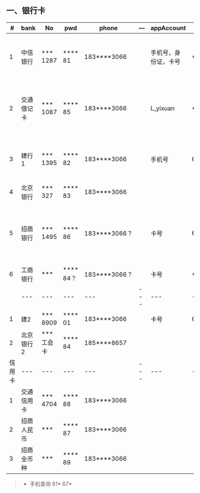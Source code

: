 
## 一、银行卡

|#   | bank    | No       | pwd      | phone |—  |appAccount        |lpwd| remark |
| ---|---      | ---      | ---       |---    |---    |---        |---|---|
| 1  | 中信银行 | *** 1287 | **** 81 |183****3066|| 手机号，身份证，卡号 | **74eshinezx | 收费：无/ 用途:储蓄/ 短信：免费/ 安全：app新设备验证|
| 2  | 交通借记卡 | *** 1087 | **** 85 |183****3066|| L_yixuan | **74.eshine | 收费：无/ 用途:公积金，零用/ 短信：免费/ 安全：app新设备验证|
| 3  | 建行1 | *** 1395 | **** 82 |183****3066|| 手机号 | 61\*\*79 | 收费：有/ 用途:证券/ 短信：2元月/ 网银盾：61* 67*|
| 4  | 北京银行 | *** 327 | **** 83 |183****3066||  |  | 收费：无/ 用途:医保|
| 5  | 招商银行 | *** 1495 | **** 86 |183****3066？|| 卡号 | 61* 67* | 收费：3元月，小额管理/ 用途:工资/一网通：183****3066 - 61* 67* -支 6**678|
| 6  | 工商银行 | ***  | **** 84？ |183****3066？|| 卡号 | **74.eshine | |
| |---      | ---      | ---       |---    |---    |---        |---|---|
| 1  | 建2 | *** 8909 | **** 01 |183****3066|| 卡号 | 61* 67* | 收费：无/ 用途:家|
| 2  | 北京银行2 | *** 工会卡 | **** 84 |185****8657||  | | 收费：无/ 未开通|
|信用卡 |---      | ---      | ---       |---    |---    |---        |---|---|
| 1  | 交通信用卡 | *** 4704 | **** 88 |183****3066||  | |收费：12元季/自动还款开通 |
| 2  | 招商人民币 | ***  | **** 87 |183****3066||  | | |
| 3  | 招商全币种 | ***  | **** 89 |183****3066||  | | |

> + 手机查询  61* 67*
